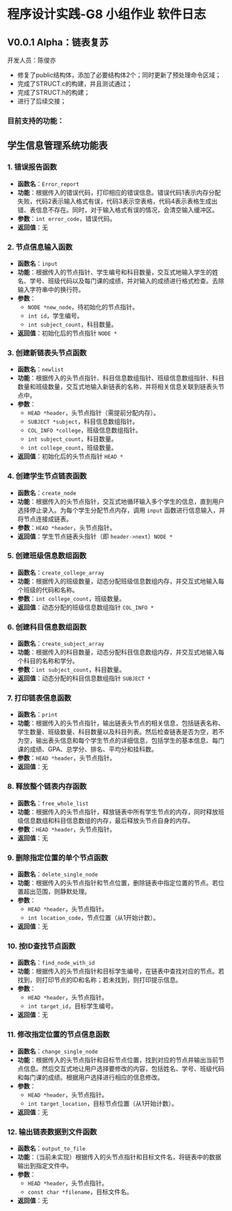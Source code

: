 # 程序设计实践-G8 小组作业 软件日志

## V0.0.1 Alpha：链表复苏
开发人员：陈俊亦
* 修复了public结构体，添加了必要结构体2个；同时更新了预处理命令区域；
* 完成了STRUCT.c的构建，并且测试通过；
* 完成了STRUCT.h的构建；
* 进行了后续交接；

### 目前支持的功能：
## 学生信息管理系统功能表

### 1. 错误报告函数
- **函数名**：`Error_report`
- **功能**：根据传入的错误代码，打印相应的错误信息。错误代码1表示内存分配失败，代码2表示输入格式有误，代码3表示空表格，代码4表示表格生成出错、表信息不存在。同时，对于输入格式有误的情况，会清空输入缓冲区。
- **参数**：`int error_code`，错误代码。
- **返回值**：无

### 2. 节点信息输入函数
- **函数名**：`input`
- **功能**：根据传入的节点指针、学生编号和科目数量，交互式地输入学生的姓名、学号、班级代码以及每门课的成绩，并对输入的成绩进行格式检查。去除输入字符串中的换行符。
- **参数**：
  - `NODE *new_node`，待初始化的节点指针。
  - `int id`，学生编号。
  - `int subject_count`，科目数量。
- **返回值**：初始化后的节点指针 `NODE *`

### 3. 创建新链表头节点函数
- **函数名**：`newlist`
- **功能**：根据传入的头节点指针、科目信息数组指针、班级信息数组指针、科目数量和班级数量，交互式地输入新链表的名称，并将相关信息关联到链表头节点中。
- **参数**：
  - `HEAD *header`，头节点指针（需提前分配内存）。
  - `SUBJECT *subject`，科目信息数组指针。
  - `COL_INFO *college`，班级信息数组指针。
  - `int subject_count`，科目数量。
  - `int college_count`，班级数量。
- **返回值**：初始化后的头节点指针 `HEAD *`

### 4. 创建学生节点链表函数
- **函数名**：`create_node`
- **功能**：根据传入的头节点指针，交互式地循环输入多个学生的信息，直到用户选择停止录入。为每个学生分配节点内存，调用 `input` 函数进行信息输入，并将节点连接成链表。
- **参数**：`HEAD *header`，头节点指针。
- **返回值**：学生节点链表头指针（即 `header->next`）`NODE *`

### 5. 创建班级信息数组函数
- **函数名**：`create_college_array`
- **功能**：根据传入的班级数量，动态分配班级信息数组内存，并交互式地输入每个班级的代码和名称。
- **参数**：`int college_count`，班级数量。
- **返回值**：动态分配的班级信息数组指针 `COL_INFO *`

### 6. 创建科目信息数组函数
- **函数名**：`create_subject_array`
- **功能**：根据传入的科目数量，动态分配科目信息数组内存，并交互式地输入每个科目的名称和学分。
- **参数**：`int subject_count`，科目数量。
- **返回值**：动态分配的科目信息数组指针 `SUBJECT *`

### 7. 打印链表信息函数
- **函数名**：`print`
- **功能**：根据传入的头节点指针，输出链表头节点的相关信息，包括链表名称、学生数量、班级数量、科目数量以及科目列表。然后检查链表是否为空，若不为空，输出表头信息和每个学生节点的详细信息，包括学生的基本信息、每门课的成绩、GPA、总学分、排名、平均分和挂科数。
- **参数**：`HEAD *header`，头节点指针。
- **返回值**：无

### 8. 释放整个链表内存函数
- **函数名**：`free_whole_list`
- **功能**：根据传入的头节点指针，释放链表中所有学生节点的内存，同时释放班级信息数组和科目信息数组的内存，最后释放头节点自身的内存。
- **参数**：`HEAD *header`，头节点指针。
- **返回值**：无

### 9. 删除指定位置的单个节点函数
- **函数名**：`delete_single_node`
- **功能**：根据传入的头节点指针和节点位置，删除链表中指定位置的节点。若位置超出范围，则静默处理。
- **参数**：
  - `HEAD *header`，头节点指针。
  - `int location_code`，节点位置（从1开始计数）。
- **返回值**：无

### 10. 按ID查找节点函数
- **函数名**：`find_node_with_id`
- **功能**：根据传入的头节点指针和目标学生编号，在链表中查找对应的节点。若找到，则打印节点的ID和名称；若未找到，则打印提示信息。
- **参数**：
  - `HEAD *header`，头节点指针。
  - `int target_id`，目标学生编号。
- **返回值**：无

### 11. 修改指定位置的节点信息函数
- **函数名**：`change_single_node`
- **功能**：根据传入的头节点指针和目标节点位置，找到对应的节点并输出当前节点信息。然后交互式地让用户选择要修改的内容，包括姓名、学号、班级代码和每门课的成绩。根据用户选择进行相应的信息修改。
- **参数**：
  - `HEAD *header`，头节点指针。
  - `int target_location`，目标节点位置（从1开始计数）。
- **返回值**：无

### 12. 输出链表数据到文件函数
- **函数名**：`output_to_file`
- **功能**：（当前未实现）根据传入的头节点指针和目标文件名，将链表中的数据输出到指定文件中。
- **参数**：
  - `HEAD *header`，头节点指针。
  - `const char *filename`，目标文件名。
- **返回值**：无
